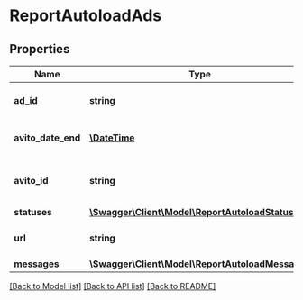 # ReportAutoloadAds

## Properties
Name | Type | Description | Notes
------------ | ------------- | ------------- | -------------
**ad_id** | **string** | ID объявления в исходном XML-файле клиента | [optional] 
**avito_date_end** | [**\DateTime**](\DateTime.md) | Дата окончания публикации объявления | [optional] 
**avito_id** | **string** | ID опубликованного объявления в Авито | [optional] 
**statuses** | [**\Swagger\Client\Model\ReportAutoloadStatuses**](ReportAutoloadStatuses.md) |  | [optional] 
**url** | **string** | URL-адрес объявления на сайте Авито | [optional] 
**messages** | [**\Swagger\Client\Model\ReportAutoloadMessages**](ReportAutoloadMessages.md) |  | [optional] 

[[Back to Model list]](../../README.md#documentation-for-models) [[Back to API list]](../../README.md#documentation-for-api-endpoints) [[Back to README]](../../README.md)

